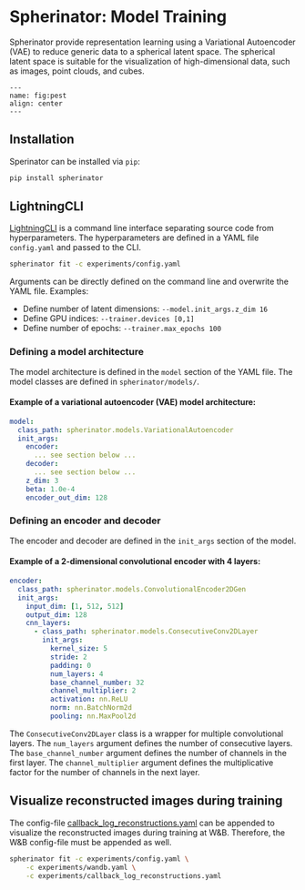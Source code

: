 # Spherinator: Model Training

Spherinator provide representation learning using a Variational Autoencoder (VAE) to reduce generic
data to a spherical latent space. The spherical latent space is suitable for the visualization of
high-dimensional data, such as images, point clouds, and cubes.

```{figure} assets/vae.svg
---
name: fig:pest
align: center
---
```

## Installation

Sperinator can be installed via `pip`:

```bash
pip install spherinator
```

## LightningCLI

[LightningCLI](https://lightning.ai/docs/pytorch/latest/cli/lightning_cli.html#lightning-cli) is a command line interface separating source code from hyperparameters. The hyperparameters are defined in a YAML file `config.yaml` and passed to the CLI.

```bash
spherinator fit -c experiments/config.yaml
```

Arguments can be directly defined on the command line and overwrite the YAML file.
Examples:

- Define number of latent dimensions: `--model.init_args.z_dim 16`
- Define GPU indices: `--trainer.devices [0,1]`
- Define number of epochs: `--trainer.max_epochs 100`

### Defining a model architecture

The model architecture is defined in the `model` section of the YAML file. The model classes are defined in `spherinator/models/`.

#### Example of a variational autoencoder (VAE) model architecture:
```yaml
model:
  class_path: spherinator.models.VariationalAutoencoder
  init_args:
    encoder:
      ... see section below ...
    decoder:
      ... see section below ...
    z_dim: 3
    beta: 1.0e-4
    encoder_out_dim: 128
```

### Defining an encoder and decoder

The encoder and decoder are defined in the `init_args` section of the model.

#### Example of a 2-dimensional convolutional encoder with 4 layers:
```yaml
encoder:
  class_path: spherinator.models.ConvolutionalEncoder2DGen
  init_args:
    input_dim: [1, 512, 512]
    output_dim: 128
    cnn_layers:
      - class_path: spherinator.models.ConsecutiveConv2DLayer
        init_args:
          kernel_size: 5
          stride: 2
          padding: 0
          num_layers: 4
          base_channel_number: 32
          channel_multiplier: 2
          activation: nn.ReLU
          norm: nn.BatchNorm2d
          pooling: nn.MaxPool2d
```

The `ConsecutiveConv2DLayer` class is a wrapper for multiple convolutional layers. The `num_layers`
argument defines the number of consecutive layers. The `base_channel_number` argument defines the
number of channels in the first layer. The `channel_multiplier` argument defines the
multiplicative factor for the number of channels in the next layer.

## Visualize reconstructed images during training

The config-file [callback_log_reconstructions.yaml](experiments/callback_log_reconstructions.yaml) can be appended to visualize the reconstructed images during training at W&B. Therefore, the W&B config-file must be appended as well.

```bash
spherinator fit -c experiments/config.yaml \
    -c experiments/wandb.yaml \
    -c experiments/callback_log_reconstructions.yaml
```
